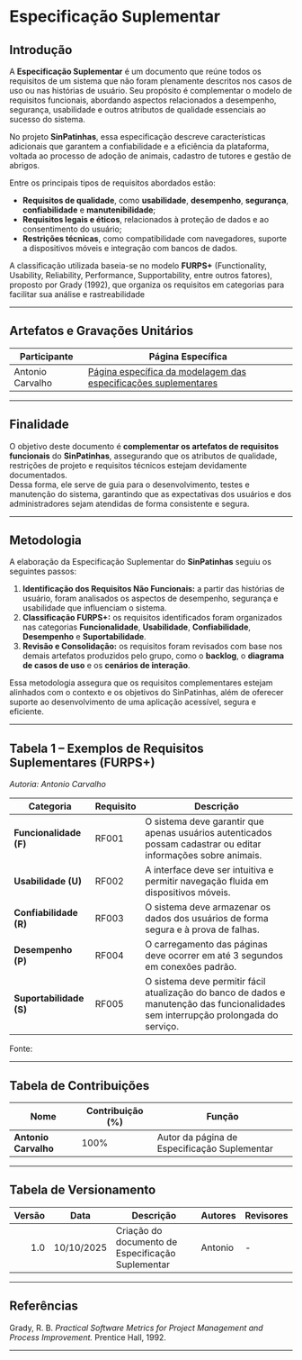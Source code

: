 # Especificação Suplementar

## Introdução

A **Especificação Suplementar** é um documento que reúne todos os requisitos de um sistema que não foram plenamente descritos nos casos de uso ou nas histórias de usuário.
Seu propósito é complementar o modelo de requisitos funcionais, abordando aspectos relacionados a desempenho, segurança, usabilidade e outros atributos de qualidade essenciais ao sucesso do sistema.

No projeto **SinPatinhas**, essa especificação descreve características adicionais que garantem a confiabilidade e a eficiência da plataforma, voltada ao processo de adoção de animais, cadastro de tutores e gestão de abrigos.

Entre os principais tipos de requisitos abordados estão:

- **Requisitos de qualidade**, como **usabilidade**, **desempenho**, **segurança**, **confiabilidade** e **manutenibilidade**;  
- **Requisitos legais e éticos**, relacionados à proteção de dados e ao consentimento do usuário;  
- **Restrições técnicas**, como compatibilidade com navegadores, suporte a dispositivos móveis e integração com bancos de dados.  

A classificação utilizada baseia-se no modelo **FURPS+** (Functionality, Usability, Reliability, Performance, Supportability, entre outros fatores), proposto por Grady (1992), que organiza os requisitos em categorias para facilitar sua análise e rastreabilidade

---

## Artefatos e Gravações Unitários

| Participante | Página Específica |
|---------------|------------------|
| Antonio Carvalho | [Página específica da modelagem das especificações suplementares](/modelagem/gravacoes/antonio/especificacao.md) |

---

## Finalidade

O objetivo deste documento é **complementar os artefatos de requisitos funcionais** do **SinPatinhas**, assegurando que os atributos de qualidade, restrições de projeto e requisitos técnicos estejam devidamente documentados.  
Dessa forma, ele serve de guia para o desenvolvimento, testes e manutenção do sistema, garantindo que as expectativas dos usuários e dos administradores sejam atendidas de forma consistente e segura.

---

## Metodologia

A elaboração da Especificação Suplementar do **SinPatinhas** seguiu os seguintes passos:

1. **Identificação dos Requisitos Não Funcionais:** a partir das histórias de usuário, foram analisados os aspectos de desempenho, segurança e usabilidade que influenciam o sistema.  
2. **Classificação FURPS+:** os requisitos identificados foram organizados nas categorias **Funcionalidade**, **Usabilidade**, **Confiabilidade**, **Desempenho** e **Suportabilidade**.  
3. **Revisão e Consolidação:** os requisitos foram revisados com base nos demais artefatos produzidos pelo grupo, como o **backlog**, o **diagrama de casos de uso** e os **cenários de interação**.  

Essa metodologia assegura que os requisitos complementares estejam alinhados com o contexto e os objetivos do SinPatinhas, além de oferecer suporte ao desenvolvimento de uma aplicação acessível, segura e eficiente.

---

## **Tabela 1 – Exemplos de Requisitos Suplementares (FURPS+)**  
*Autoria: Antonio Carvalho*

| Categoria | Requisito | Descrição |
|------------|------------|------------|
| **Funcionalidade (F)** | RF001 | O sistema deve garantir que apenas usuários autenticados possam cadastrar ou editar informações sobre animais. |
| **Usabilidade (U)** | RF002 | A interface deve ser intuitiva e permitir navegação fluida em dispositivos móveis. |
| **Confiabilidade (R)** | RF003 | O sistema deve armazenar os dados dos usuários de forma segura e à prova de falhas. |
| **Desempenho (P)** | RF004 | O carregamento das páginas deve ocorrer em até 3 segundos em conexões padrão. |
| **Suportabilidade (S)** | RF005 | O sistema deve permitir fácil atualização do banco de dados e manutenção das funcionalidades sem interrupção prolongada do serviço. |

Fonte:

---

## Tabela de Contribuições

| **Nome**            | **Contribuição (%)** | **Função**                                 |
|----------------------|----------------------|--------------------------------------------|
| **Antonio Carvalho** | 100%                 | Autor da página de Especificação Suplementar |

---

## Tabela de Versionamento

| Versão | Data       | Descrição                                                      | Autores  | Revisores |
|-------:|------------|----------------------------------------------------------------|----------|-----------|
| 1.0    | 10/10/2025 | Criação do documento de Especificação Suplementar | Antonio | - |


---

## Referências

Grady, R. B. *Practical Software Metrics for Project Management and Process Improvement.* Prentice Hall, 1992. 

---
